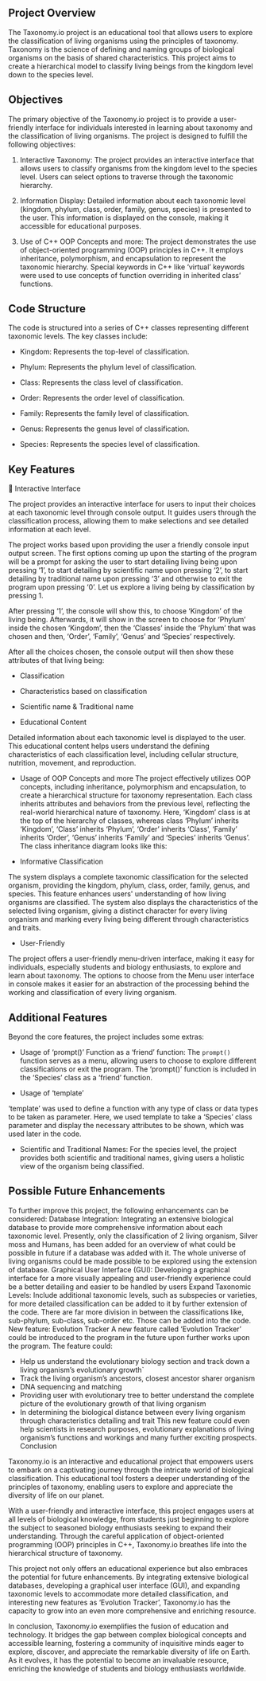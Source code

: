 ## Project Overview

The Taxonomy.io project is an educational tool that allows users to explore the classification of living organisms using the principles of taxonomy. Taxonomy is the science of defining and naming groups of biological organisms on the basis of shared characteristics. This project aims to create a hierarchical model to classify living beings from the kingdom level down to the species level. 

## Objectives

The primary objective of the Taxonomy.io project is to provide a user-friendly interface for individuals interested in learning about taxonomy and the classification of living organisms. The project is designed to fulfill the following objectives:

1.	Interactive Taxonomy: 
The project provides an interactive interface that allows users to classify organisms from the kingdom level to the species level. Users can select options to traverse through the taxonomic hierarchy.

2.	Information Display: 
Detailed information about each taxonomic level (kingdom, phylum, class, order, family, genus, species) is presented to the user. This information is displayed on the console, making it accessible for educational purposes.

3.	Use of C++ OOP Concepts and more: 
The project demonstrates the use of object-oriented programming (OOP) principles in C++. It employs inheritance, polymorphism, and encapsulation to represent the taxonomic hierarchy. Special keywords in C++ like ‘virtual’ keywords were used to use concepts of function overriding in inherited class’ functions.

## Code Structure
The code is structured into a series of C++ classes representing different taxonomic levels. The key classes include:
+	Kingdom: Represents the top-level of classification.

+	Phylum: Represents the phylum level of classification.

+	Class: Represents the class level of classification.
   
+	Order: Represents the order level of classification. 
 
+	Family: Represents the family level of classification.

+	Genus: Represents the genus level of classification.
   
+	Species: Represents the species level of classification.
 

## Key Features

	Interactive Interface

The project provides an interactive interface for users to input their choices at each taxonomic level through console output. It guides users through the classification process, allowing them to make selections and see detailed information at each level.
 
The project works based upon providing the user a friendly console input output screen. The first options coming up upon the starting of the program will be a prompt for asking the user to start detailing living being upon pressing ‘1’, to start detailing by scientific name upon pressing ‘2’, to start detailing by traditional name upon pressing ‘3’ and otherwise to exit the program upon pressing ‘0’.
Let us explore a living being by classification by pressing 1.
 
After pressing ‘1’, the console will show this, to choose ‘Kingdom’ of the living being. Afterwards, it will show in the screen to choose for ‘Phylum’ inside the chosen ‘Kingdom’, then the ‘Classes’ inside the ‘Phylum’ that was chosen and then, ‘Order’, ‘Family’, ‘Genus’ and ‘Species’ respectively.

After all the choices chosen, the console output will then show these attributes of that living being:
-	Classification
-	Characteristics based on classification
- Scientific name & Traditional name
 

-	Educational Content

Detailed information about each taxonomic level is displayed to the user. This educational content helps users understand the defining characteristics of each classification level, including cellular structure, nutrition, movement, and reproduction.

-	Usage of OOP Concepts and more
The project effectively utilizes OOP concepts, including inheritance, polymorphism and encapsulation, to create a hierarchical structure for taxonomy representation. Each class inherits attributes and behaviors from the previous level, reflecting the real-world hierarchical nature of taxonomy. Here, ‘Kingdom’ class is at the top of the hierarchy of classes, whereas class ‘Phylum’ inherits ‘Kingdom’, ‘Class’ inherits ‘Phylum’, ‘Order’ inherits ‘Class’, ‘Family’ inherits ‘Order’, ‘Genus’ inherits ‘Family’ and ‘Species’ inherits ‘Genus’.
The class inheritance diagram looks like this:

-	Informative Classification

The system displays a complete taxonomic classification for the selected organism, providing the kingdom, phylum, class, order, family, genus, and species. This feature enhances users' understanding of how living organisms are classified.
The system also displays the characteristics of the selected living organism, giving a distinct character for every living organism and marking every living being different through characteristics and traits.

-	User-Friendly

The project offers a user-friendly menu-driven interface, making it easy for individuals, especially students and biology enthusiasts, to explore and learn about taxonomy. The options to choose from the Menu user interface in console makes it easier for an abstraction of the processing behind the working and classification of every living organism.

## Additional Features

Beyond the core features, the project includes some extras:

-	Usage of ‘prompt()’ Function as a ‘friend’ function: 
The `prompt()` function serves as a menu, allowing users to choose to explore different classifications or exit the program. The ‘prompt()’ function is included in the ‘Species’ class as a ‘friend’ function.

-	Usage of ‘template’
                                     
‘template’ was used to define a function with any type of class or data types to be taken as parameter. Here, we used template to take a ‘Species’ class parameter and display the necessary attributes to be shown, which was used later in the code.

- Scientific and Traditional Names:
  For the species level, the project provides both scientific and traditional names, giving users a holistic view of the organism being classified.


## Possible Future Enhancements

To further improve this project, the following enhancements can be considered:
Database Integration:
 Integrating an extensive biological database to provide more comprehensive information about each taxonomic level. Presently, only the classification of 2 living organism, Silver moss and Humans, has been added for an overview of what could be possible in future if a database was added with it. The whole universe of living organisms could be made possible to be explored using the extension of database.
Graphical User Interface (GUI):
 Developing a graphical interface for a more visually appealing and user-friendly experience could be a better detailing and easier to be handled by users
Expand Taxonomic Levels: 
Include additional taxonomic levels, such as subspecies or varieties, for more detailed classification can be added to it by further extension of the code. There are far more division in between the classifications like, sub-phylum, sub-class, sub-order etc. Those can be added into the code.
New feature: 
Evolution Tracker
A new feature called ‘Evolution Tracker’ could be introduced to the program in the future upon further works upon the program. The feature could:
-	Help us understand the evolutionary biology section and track down a living organism’s evolutionary growth`
-	Track the living organism’s ancestors, closest ancestor sharer organism 
-	DNA sequencing and matching
-	Providing user with evolutionary tree to better understand the complete picture of the evolutionary growth of that living organism
-	In determining the biological distance between every living organism through characteristics detailing and trait 
This new feature could even help scientists in research purposes, evolutionary explanations of living organism’s functions and workings and many further exciting prospects. 
Conclusion

Taxonomy.io is an interactive and educational project that empowers users to embark on a captivating journey through the intricate world of biological classification. This educational tool fosters a deeper understanding of the principles of taxonomy, enabling users to explore and appreciate the diversity of life on our planet.

With a user-friendly and interactive interface, this project engages users at all levels of biological knowledge, from students just beginning to explore the subject to seasoned biology enthusiasts seeking to expand their understanding. Through the careful application of object-oriented programming (OOP) principles in C++, Taxonomy.io breathes life into the hierarchical structure of taxonomy.

This project not only offers an educational experience but also embraces the potential for future enhancements. By integrating extensive biological databases, developing a graphical user interface (GUI), and expanding taxonomic levels to accommodate more detailed classification, and interesting new features as ‘Evolution Tracker’, Taxonomy.io has the capacity to grow into an even more comprehensive and enriching resource.

In conclusion, Taxonomy.io exemplifies the fusion of education and technology. It bridges the gap between complex biological concepts and accessible learning, fostering a community of inquisitive minds eager to explore, discover, and appreciate the remarkable diversity of life on Earth. As it evolves, it has the potential to become an invaluable resource, enriching the knowledge of students and biology enthusiasts worldwide.
